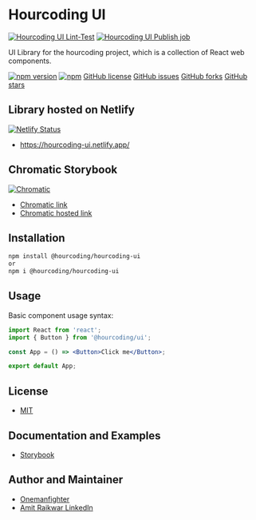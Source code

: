 # Hourcoding UI

[![Hourcoding UI Lint-Test](https://github.com/onemanfighter/hourcoding-ui/actions/workflows/main.yaml/badge.svg)](https://github.com/onemanfighter/hourcoding-ui/actions/workflows/main.yaml)
[![Hourcoding UI Publish job](https://github.com/onemanfighter/hourcoding-ui/actions/workflows/publish.yaml/badge.svg)](https://github.com/onemanfighter/hourcoding-ui/actions/workflows/publish.yaml)

UI Library for the hourcoding project, which is a collection of React web components.

[![npm version](https://badge.fury.io/js/%40hourcoding%2Fhourcoding-ui.svg)](https://badge.fury.io/js/%40hourcoding%2Fhourcoding-ui)
[![npm](https://img.shields.io/npm/dm/%40hourcoding%2Fhourcoding-ui)](https://www.npmjs.com/package/@hourcoding/hourcoding-ui)
[GitHub license](https://img.shields.io/github/license/onemanfighter/hourcoding-ui)
[GitHub issues](https://img.shields.io/github/issues/onemanfighter/hourcoding-ui)
[GitHub forks](https://img.shields.io/github/forks/onemanfighter/hourcoding-ui)
[GitHub stars](https://img.shields.io/github/stars/onemanfighter/hourcoding-ui)

## Library hosted on Netlify

[![Netlify Status](https://api.netlify.com/api/v1/badges/b6f0e253-0cde-444f-99ff-75a8a2a21a84/deploy-status)](https://app.netlify.com/sites/hourcoding-ui/deploys)

- https://hourcoding-ui.netlify.app/

## Chromatic Storybook

[![Chromatic](https://img.shields.io/badge/Chromatic-Storybook-FF4785?logo=storybook)](https://www.chromatic.com/library?appId=660b6f1cba8a33d3e2049592)

- [Chromatic link](https://www.chromatic.com/library?appId=660b6f1cba8a33d3e2049592)
- [Chromatic hosted link]()

## Installation

```bash
npm install @hourcoding/hourcoding-ui
or
npm i @hourcoding/hourcoding-ui
```

## Usage

Basic component usage syntax:

```jsx
import React from 'react';
import { Button } from '@hourcoding/ui';

const App = () => <Button>Click me</Button>;

export default App;
```

## License

- [MIT](https://github.com/onemanfighter/hourcoding-ui/blob/development/LICENSE)

## Documentation and Examples

- [Storybook](https://onemanfighter.github.io/hourcoding-ui/)

## Author and Maintainer

- [Onemanfighter](https://github.com/onemanfighter)
- [Amit Raikwar LinkedIn](https://in.linkedin.com/in/amitrai1603)
